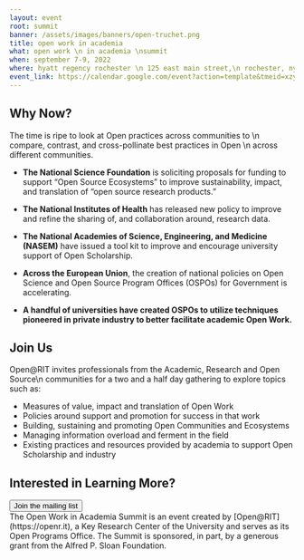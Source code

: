 ```yaml
---
layout: event
root: summit
banner: /assets/images/banners/open-truchet.png
title: open work in academia
what: open work \n in academia \nsummit
when: september 7-9, 2022
where: hyatt regency rochester \n 125 east main street,\n rochester, ny, 14604, us
event_link: https://calendar.google.com/event?action=template&tmeid=xzywctmwyzfnnjbvmzblmwk2mg80ywmxzzywcmo4z3bsodhyajjjmwg4nhmzngg5zzywczmwyzfnnjbvmzbjmwc4nhjqmgdwazzsmzm4zghunjbzazhlmwc2ng8zmgmxzzywbzmwyzfnnjbvmzbjmwc2mg8zmmmxzzywbzmwyzfnnmdwm2vomww2otiznghhndzwmwtjz3brogtza2fkcgo2b3frmmu5bty0cgowzzlpog9xmf8ymdiymdmxofqxnjawmdbaihnjndgxn0bnlnjpdc5lzhu&tm
---
```

## Why Now?

The time is ripe to look at Open practices across communities to \n compare, contrast, and cross-pollinate best practices in Open \n across different communities.

- **The National Science Foundation** is soliciting proposals for funding to support “Open Source Ecosystems” to improve sustainability, impact, and translation of “open source research products.”

- **The National Institutes of Health** has released new policy to improve and refine the sharing of, and collaboration around, research data.

- **The National Academies of Science, Engineering, and Medicine (NASEM)** have issued a tool kit to improve and encourage university support of Open Scholarship.

- **Across the European Union**, the creation of national policies on Open Science and Open Source Program Offices (OSPOs) for Government is accelerating.

- **A handful of universities have created OSPOs to utilize techniques pioneered in private industry to better facilitate academic Open Work.**

## Join Us

Open@RIT invites professionals from the Academic, Research and Open Source\n communities for a two and a half day gathering to explore topics such as:

- Measures of value, impact and translation of Open Work
- Policies around support and promotion for success in that work
- Building, sustaining and promoting Open Communities and Ecosystems
- Managing information overload and ferment in the field
- Existing practices and resources  provided by academia to support Open Scholarship and industry

## Interested in Learning More?
<a class="event-save" href="https://groups.google.com/g/openrit" target="_blank">
	<button class="event-save-button">
		Join the mailing list
	</button>
</a>

<br/>
The Open Work in Academia Summit is an event created by [Open@RIT](https://openr.it),  a Key Research Center of the University and serves as its Open Programs Office.
The Summit is sponsored, in part, by a generous grant from the Alfred P. Sloan Foundation.

